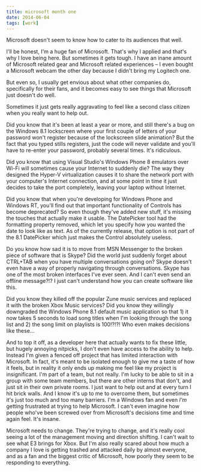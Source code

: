 ```yaml
---
title: microsoft month one
date: 2014-06-04
tags: [work]
---
```


Microsoft doesn't seem to know how to cater to its audiences that well.

I'll be honest, I'm a huge fan of Microsoft. That's why I applied and that's why I love being here. But sometimes it gets tough. I have an inane amount of Microsoft related gear and Microsoft related experiences &ndash; I even bought a Microsoft webcam the other day because I didn't bring my Logitech one.

But even so, I usually get envious about what other companies do, specifically for their fans, and it becomes easy to see things that Microsoft just doesn't do well.

Sometimes it just gets really aggravating to feel like a second class citizen when you really want to help out.

Did you know that it's been at least a year or more, and still there's a bug on the Windows 8.1 lockscreen where your first couple of letters of your password won't register because of the lockscreen slide animation? But the fact that you typed stills registers, just the code will never validate and you'll have to re-enter your password, probably several times. It's ridiculous.

Did you know that using Visual Studio's Windows Phone 8 emulators over Wi-Fi will sometimes cause your Internet to suddenly die? The way they designed the Hyper-V virtualization causes it to share the network port with your computer's Internet connection, and at some point in time it just decides to take the port completely, leaving your laptop without Internet.

Did you know that when you're developing for Windows Phone and Windows RT, you'll find out that important functionality of Controls has become deprecated? So even though they've added new stuff, it's missing the touches that actually make it usable. The DatePicker tool had the formatting property removed, which let you specify how you wanted the date to look like as text. As of the currently release, that option is not part of the 8.1 DatePicker which just makes the Control absolutely useless.

Do you know how sad it is to move from MSN Messenger to the broken piece of software that is Skype? Did the world just suddenly forget about CTRL+TAB when you have multiple conversations going on? Skype doesn't even have a way of properly navigating through conversations. Skype has one of the most broken interfaces I've ever seen. And I can't even send an offline message?!? I just can't understand how you can create software like this.

Did you know they killed off the popular Zune music services and replaced it with the broken Xbox Music services? Did you know they willingly downgraded the Windows Phone 8.1 default music application so that 1) it now takes 5 seconds to load song titles when I'm looking through the song list and 2) the song limit on playlists is 100!?!?! Who even makes decisions like these...

And to top it off, as a developer here that actually wants to fix these little, but hugely annoying nitpicks, I don't even have access to the ability to help. Instead I'm given a fenced off project that has limited interaction with Microsoft. In fact, it's meant to be isolated enough to give me a taste of how it feels, but in reality it only ends up making me feel like my project is insignificant. I'm part of a team, but not really. I'm lucky to be able to sit in a group with some team members, but there are other interns that don't, and just sit in their own private rooms. I just want to help out and at every turn I hit brick walls. And I know it's up to me to overcome them, but sometimes it's just too much and too many barriers. I'm a Windows fan and even *I'm* getting frustrated at trying to help Microsoft. I can't even imagine how people who've been screwed over from Microsoft's decisions time and time again feel. It's insane.

Microsoft needs to change. They're trying to change, and it's really cool seeing a lot of the management moving and direction shifting. I can't wait to see what E3 brings for Xbox. But I'm also really scared about how much a company I love is getting trashed and attacked daily by almost everyone, and as a fan and the biggest critic of Microsoft, how poorly they seem to be responding to everything.
